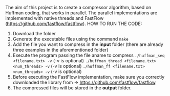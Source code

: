 The aim of this project is to create a compressor algorithm, based on Huffman coding, that works in parallel. The parallel implementations are implemented with native threads and FastFlow (https://github.com/fastflow/fastflow).
HOW TO RUN THE CODE:
  1. Download the folder
  2. Generate the executable files using the command ```make```
  3. Add the file you want to compress in the **input** folder (there are already three examples in the aforementioned folder)
  4. Execute the program passing the file aname to compress
      ```./huffman_seq <filename.txt> -v``` (-v is optional)
      ```./huffman_thread <filename.txt>  <num_threads> -v``` (-v is optional)
      ```./huffman_ff <filename.txt> <num_threads> -v``` (-v is optional)
5. Before executing the FastFlow implementation, make sure you correctly downloaded the library from -> https://github.com/fastflow/fastflow.
6. The compressed files will be stored in the **output** folder.
  
